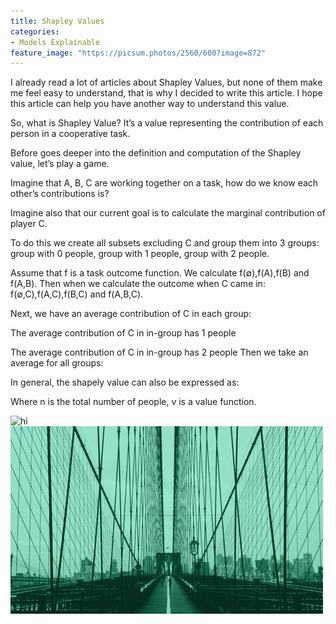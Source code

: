 ```yaml
---
title: Shapley Values
categories:
- Models Explainable
feature_image: "https://picsum.photos/2560/600?image=872"
---
```


I already read a lot of articles about Shapley Values, but none of them make me feel easy to understand, that is why I decided to write this article. I hope this article can help you have another way to understand this value.

So, what is Shapley Value? It’s a value representing the contribution of each person in a cooperative task.

Before goes deeper into the definition and computation of the Shapley value, let’s play a game.

Imagine that A, B, C are working together on a task, how do we know each other’s contributions is?

Imagine also that our current goal is to calculate the marginal contribution of player C.

To do this we create all subsets excluding C and group them into 3 groups: group with 0 people, group with 1 people, group with 2 people.

Assume that f is a task outcome function. We calculate f(∅),f(A),f(B) and f(A,B).
Then when we calculate the outcome when C came in: f(∅,C),f(A,C),f(B,C) and f(A,B,C).

Next, we have an average contribution of C in each group:


The average contribution of C in in-group has 1 people

The average contribution of C in in-group has 2 people
Then we take an average for all groups:

In general, the shapely value can also be expressed as:

Where n is the total number of people, v is a value function.

<img src="/_img/default-social-image.png" alt="hi" class="inline"/>
<img src="/assets/default-social-image.png" alt="hi" class="inline"/>

